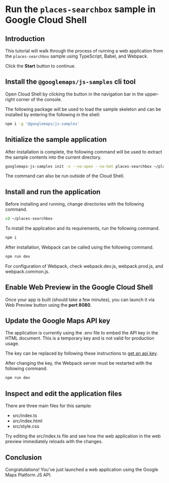 # Run the `places-searchbox` sample in Google Cloud Shell

<walkthrough-tutorial-duration duration="10"/>

## Introduction

This tutorial will walk through the process of running a web application from
the `places-searchbox` sample using TypeScript, Babel, and Webpack.

Click the **Start** button to continue.

## Install the `@googlemaps/js-samples` cli tool

Open Cloud Shell by clicking the
<walkthrough-cloud-shell-icon></walkthrough-cloud-shell-icon> button in the
navigation bar in the upper-right corner of the console.

The following package will be used to load the sample skeleton and can be
installed by entering the following in the shell:

```bash
npm i -g '@googlemaps/js-samples'
```

## Initialize the sample application

After installation is complete, the following command will be used to extract
the sample contents into the current directory.

```bash
googlemaps-js-samples init -v --no-open --no-hot places-searchbox ~/places-searchbox
```

The command can also be run outside of the Cloud Shell.

## Install and run the application

Before installing and running, change directories with the following command.

```bash
cd ~/places-searchbox
```

To install the application and its requirements, run the following command.

```bash
npm i
```

After installation, Webpack can be called using the following command.

```bash
npm run dev
```

For configuration of Webpack, check
<walkthrough-editor-open-file filePath="~/places-searchbox/webpack.dev.js">webpack.dev.js</walkthrough-editor-open-file>,
<walkthrough-editor-open-file filePath="~/places-searchbox/webpack.prod.js">webpack.prod.js</walkthrough-editor-open-file>,
and
<walkthrough-editor-open-file filePath="~/places-searchbox/webpack.common.js">webpack.common.js</walkthrough-editor-open-file>.

## Enable Web Preview in the Google Cloud Shell

Once your app is built (should take a few minutes), you can launch it via
<walkthrough-spotlight-pointer target="cloudshell" spotlightId="devshell-web-preview-button">Web
Preview button</walkthrough-spotlight-pointer> using the **port 8080**.

## Update the Google Maps API key

The application is currently using the
<walkthrough-editor-open-file filePath="~/places-searchbox/.env">.env</walkthrough-editor-open-file>
file to embed the API key in the HTML document. This is a temporary key and is
not valid for production usage.

The key can be replaced by following these instructions to
[get an api key](https://developers.google.com/maps/documentation/javascript/get-api-key).

After changing the key, the Webpack server must be restarted with the following
command:

```bash
npm run dev
```

## Inspect and edit the application files

There are three main files for this sample:

*   <walkthrough-editor-open-file filePath="~/places-searchbox/src/index.ts">src/index.ts</walkthrough-editor-open-file>
*   <walkthrough-editor-open-file filePath="~/places-searchbox/src/index.html">src/index.html</walkthrough-editor-open-file>
*   <walkthrough-editor-open-file filePath="~/places-searchbox/src/style.css">src/style.css</walkthrough-editor-open-file>

Try editing the <walkthrough-editor-open-file filePath="~/places-searchbox/src/index.ts">src/index.ts</walkthrough-editor-open-file> file and see how the web application in the web preview immediately reloads with the changes.

## Conclusion

<walkthrough-conclusion-trophy></walkthrough-conclusion-trophy>

Congratulations! You've just launched a web application using the Google Maps
Platform JS API.
